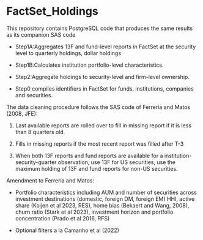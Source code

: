 # FactSet_Holdings
This repository contains PostgreSQL code that produces the same results as its companion SAS code
- Step1A:Aggregates 13F and fund-level reports in FactSet at the security level to quarterly holdings, dollar holdings

- Step1B:Calculates institution portfolio-level characteristics.

- Step2:Aggregate holdings to security-level and firm-level ownership.

- Step0 compiles identifiers in FactSet for funds, institutions, companies and securities.


The data cleaning procedure follows the SAS code of Ferreria and Matos (2008, JFE):

1. Last available reports are rolled over to fill in missing report if it is less than 8 quarters old. 

2. Fills in missing reports if the most recent report was filled after T-3

3. When both 13F reports and fund reports are available for a institution-security-quarter observation, use 13F for US securities, use the maximum holding of 13F and fund reports for non-US securities.

Amendment to Ferreria and Matos:

- Portfolio characteristics including AUM and number of securities across investment destinations (domestic, foreign DM, foreign EM) HHI, active share (Koijen et al 2023, RES), home bias (Bekaert and Wang, 2008), churn ratio (Stark et al 2023), investment horizon and portfolio concentration (Prado et al 2016, RFS)

- Optional filters a la Camanho et al (2022)